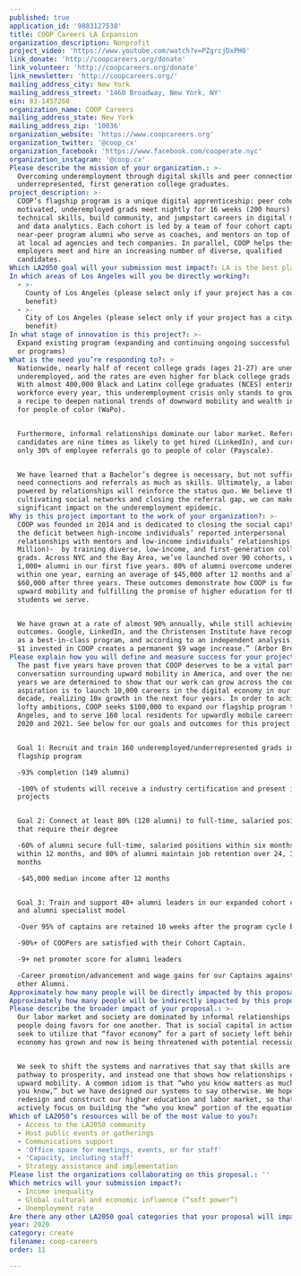 ```yaml
---
published: true
application_id: '9883127538'
title: COOP Careers LA Expansion
organization_description: Nonprofit
project_video: 'https://www.youtube.com/watch?v=PZgrcjDxPH0'
link_donate: 'http://coopcareers.org/donate'
link_volunteer: 'http://coopcareers.org/donate'
link_newsletter: 'http://coopcareers.org/'
mailing_address_city: New York
mailing_address_street: '1460 Broadway, New York, NY'
ein: 83-1457260
organization_name: COOP Careers
mailing_address_state: New York
mailing_address_zip: '10036'
organization_website: 'https://www.coopcareers.org'
organization_twitter: '@coop_cx'
organization_facebook: 'https://www.facebook.com/cooperate.nyc'
organization_instagram: '@coop.cx'
Please describe the mission of your organization.: >-
  Overcoming underemployment through digital skills and peer connections for
  underrepresented, first generation college graduates.
project_description: >-
  COOP’s flagship program is a unique digital apprenticeship: peer cohorts of 16
  motivated, underemployed grads meet nightly for 16 weeks (200 hours) to learn
  technical skills, build community, and jumpstart careers in digital marketing
  and data analytics. Each cohort is led by a team of four cohort captains,
  near-peer program alumni who serve as coaches, and mentors on top of busy jobs
  at local ad agencies and tech companies. In parallel, COOP helps these same
  employers meet and hire an increasing number of diverse, qualified
  candidates. 
Which LA2050 goal will your submission most impact?: LA is the best place to CREATE
In which areas of Los Angeles will you be directly working?:
  - >-
    County of Los Angeles (please select only if your project has a countywide
    benefit)
  - >-
    City of Los Angeles (please select only if your project has a citywide
    benefit)
In what stage of innovation is this project?: >-
  Expand existing program (expanding and continuing ongoing successful projects
  or programs)
What is the need you’re responding to?: >
  Nationwide, nearly half of recent college grads (ages 21-27) are unemployed or
  underemployed, and the rates are even higher for black college grads (Vox).
  With almost 400,000 Black and Latinx college graduates (NCES) entering the
  workforce every year, this underemployment crisis only stands to grow. This is
  a recipe to deepen national trends of downward mobility and wealth inequality
  for people of color (WaPo). 


  Furthermore, informal relationships dominate our labor market. Referred
  candidates are nine times as likely to get hired (LinkedIn), and currently
  only 30% of employee referrals go to people of color (Payscale). 


  We have learned that a Bachelor’s degree is necessary, but not sufficient. We
  need connections and referrals as much as skills. Ultimately, a labor market
  powered by relationships will reinforce the status quo. We believe that by
  cultivating social networks and closing the referral gap, we can make a
  significant impact on the underemployment epidemic.
Why is this project important to the work of your organization?: >-
  COOP was founded in 2014 and is dedicated to closing the social capital gap-
  the deficit between high-income individuals’ reported interpersonal
  relationships with mentors and low-income individuals’ relationships (The 74
  Million)-  by training diverse, low-income, and first-generation college
  grads. Across NYC and the Bay Area, we’ve launched over 90 cohorts, welcoming
  1,000+ alumni in our first five years. 80% of alumni overcome underemployment
  within one year, earning an average of $45,000 after 12 months and almost
  $60,000 after three years. These outcomes demonstrate how COOP is fueling
  upward mobility and fulfilling the promise of higher education for the
  students we serve.


  We have grown at a rate of almost 90% annually, while still achieving stellar
  outcomes. Google, LinkedIn, and the Christensen Institute have recognized us
  as a best-in-class program, and according to an independent analysis, “Every
  $1 invested in COOP creates a permanent $9 wage increase.” (Arbor Brothers)
Please explain how you will define and measure success for your project.: >-
  The past five years have proven that COOP deserves to be a vital part of the
  conversation surrounding upward mobility in America, and over the next several
  years we are determined to show that our work can grow across the country. Our
  aspiration is to launch 10,000 careers in the digital economy in our first
  decade, realizing 10x growth in the next four years. In order to achieve these
  lofty ambitions, COOP seeks $100,000 to expand our flagship program to Los
  Angeles, and to serve 160 local residents for upwardly mobile careers across
  2020 and 2021. See below for our goals and outcomes for this project:


  Goal 1: Recruit and train 160 underemployed/underrepresented grads in our
  flagship program

  -93% completion (149 alumni)

  -100% of students will receive a industry certification and present industry
  projects 


  Goal 2: Connect at least 80% (120 alumni) to full-time, salaried positions
  that require their degree

  -60% of alumni secure full-time, salaried positions within six months, 80%
  within 12 months, and 80% of alumni maintain job retention over 24, 36, and 48
  months

  -$45,000 median income after 12 months


  Goal 3: Train and support 40+ alumni leaders in our expanded cohort captain
  and alumni specialist model

  -Over 95% of captains are retained 10 weeks after the program cycle begins.

  -90%+ of COOPers are satisfied with their Cohort Captain.

  -9+ net promoter score for alumni leaders

  -Career promotion/advancement and wage gains for our Captains against our
  other Alumni. 
Approximately how many people will be directly impacted by this proposal?: '160'
Approximately how many people will be indirectly impacted by this proposal?: '300'
Please describe the broader impact of your proposal.: >-
  Our labor market and society are dominated by informal relationships and
  people doing favors for one another. That is social capital in action, and we
  seek to utilize that “favor economy” for a part of society left behind as our
  economy has grown and now is being threatened with potential recession.


  We seek to shift the systems and narratives that say that skills are the
  pathway to prosperity, and instead one that shows how relationships can propel
  upward mobility. A common idiom is that “who you know matters as much as what
  you know,” but we have designed our systems to say otherwise. We hope to
  redesign and construct our higher education and labor market, so that they
  actively focus on building the “who you know” portion of the equation.
Which of LA2050’s resources will be of the most value to you?:
  - Access to the LA2050 community
  - Host public events or gatherings
  - Communications support
  - 'Office space for meetings, events, or for staff'
  - 'Capacity, including staff'
  - Strategy assistance and implementation
Please list the organizations collaborating on this proposal.: ''
Which metrics will your submission impact?:
  - Income inequality
  - Global cultural and economic influence (“soft power”)
  - Unemployment rate
Are there any other LA2050 goal categories that your proposal will impact?: []
year: 2020
category: create
filename: coop-careers
order: 11

---
```

